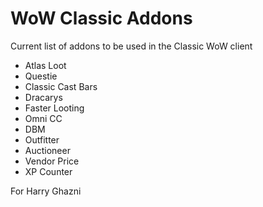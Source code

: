 # WoW Classic Addons
Current list of addons to be used in the Classic WoW client

 - Atlas Loot
 - Questie
 - Classic Cast Bars
 - Dracarys
 - Faster Looting
 - Omni CC
 - DBM
 - Outfitter
 - Auctioneer
 - Vendor Price
 - XP Counter

For Harry Ghazni
